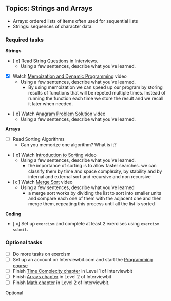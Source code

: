 ## Topics: Strings and Arrays

* Arrays: ordered lists of items often used for sequential lists
* Strings: sequences of character data.

### Required tasks

**Strings**

- [ x] Read String Questions in Interviews.
  - Using a few sentences, describe what you've learned.
- [x] Watch [Memoization and Dynamic Programming](https://www.youtube.com/watch?v=P8Xa2BitN3I) video
  - Using a few sentences, describe what you've learned.
    - By using memoization we can speed up our program by storing results of functions that will be repeted multiple times.         Instead of running the function each time we store the result and we recall it later when needed.
- [ x] Watch [Anagram Problem Solution](https://www.youtube.com/watch?v=3MwRGPPB4tw) video
  - Using a few sentences, describe what you've learned.

**Arrays**

- [ ] Read Sorting Algorithms
  - Can you memorize one algorithm? What is it?
- [ x] Watch [Introduction to Sorting](https://www.youtube.com/watch?v=pkkFqlG0Hds) video
  - Using a few sentences, describe what you've learned.
    - the importance of sorting is to allow faster searches. we can classify them by time and space complexity, by stability and by internal and external sort and recursive and non recursive 
- [x ] Watch [Merge Sort](https://www.youtube.com/watch?v=KF2j-9iSf4Q) video
  - Using a few sentences, describe what you've learned
    - a merge sort works by dividing the list to sort into smaller units and compare each one of them with the adjacent one       and then merge them, repeating this process until all the list is sorted

**Coding**

- [ x] Set up `exercism` and complete at least 2 exercises using `exercism submit`.

### Optional tasks

- [ ] Do more tasks on exercism
- [ ] Set up an account on Interviewbit.com and start the [Programming course](https://www.interviewbit.com/courses/programming/)
- [ ] Finish [Time Complexity chapter](https://www.interviewbit.com/courses/programming/topics/time-complexity) in Level 1 of Interviewbit
- [ ] Finish [Arrays chapter]((https://www.interviewbit.com/courses/programming/topics/arrays/)) in Level 2 of Interviewbit
- [ ] Finish [Math chapter](https://www.interviewbit.com/courses/programming/topics/math/) in Level 2 of Interviewbit.

Optional
